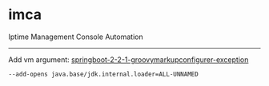 # imca
Iptime Management Console Automation

---

Add vm argument:
[springboot-2-2-1-groovymarkupconfigurer-exception](https://stackoverflow.com/questions/59211132/springboot-2-2-1-groovymarkupconfigurer-exception)

```
--add-opens java.base/jdk.internal.loader=ALL-UNNAMED
```
